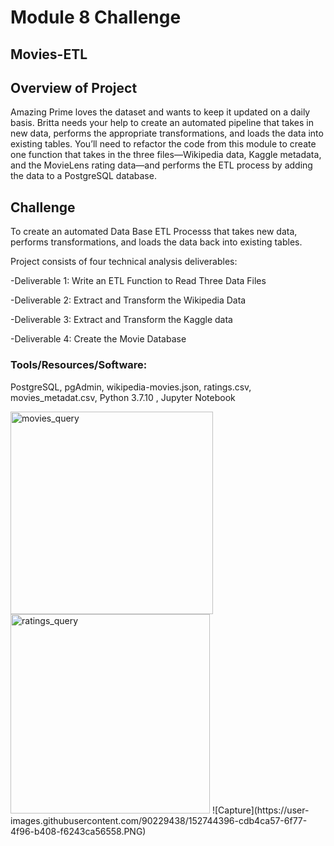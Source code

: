 # Module 8 Challenge
## **Movies-ETL**

## **Overview of Project**
Amazing Prime loves the dataset and wants to keep it updated on a daily basis. Britta needs your help to create an automated pipeline that takes in new data, performs the appropriate transformations, and loads the data into existing tables. You’ll need to refactor the code from this module to create one function that takes in the three files—Wikipedia data, Kaggle metadata, and the MovieLens rating data—and performs the ETL process by adding the data to a PostgreSQL database.

## **Challenge**

To create an automated Data Base ETL Processs that takes new data, performs transformations, and loads the data back into existing tables.

Project consists of four technical analysis deliverables:

  -Deliverable 1: Write an ETL Function to Read Three Data Files
  
  -Deliverable 2: Extract and Transform the Wikipedia Data
  
  -Deliverable 3: Extract and Transform the Kaggle data
  
  -Deliverable 4: Create the Movie Database

### **Tools/Resources/Software:**
PostgreSQL, pgAdmin, wikipedia-movies.json, ratings.csv, movies_metadat.csv, Python 3.7.10 , Jupyter Notebook


<img width="324" alt="movies_query" src="https://user-images.githubusercontent.com/90229438/152743920-ba0c94f3-97f6-4847-a8e2-e526c5696e52.png">
<img width="319" alt="ratings_query" src="https://user-images.githubusercontent.com/90229438/152743946-cf460423-67e5-4937-9783-30d67037fa18.png">
![Capture](https://user-images.githubusercontent.com/90229438/152744396-cdb4ca57-6f77-4f96-b408-f6243ca56558.PNG)
